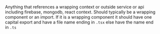 Anything that references a wrapping context or outside service or api including firebase, mongodb, react context. Should typically be a wrapping component or an import. If it is a wrapping component it should have one capital export and have a file name ending in `.tsx` else have the name end in `.ts`
